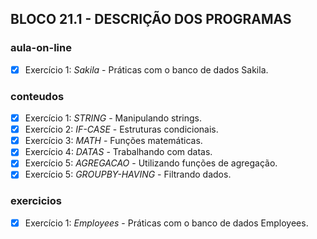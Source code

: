 ## BLOCO 21.1 - DESCRIÇÃO DOS PROGRAMAS

### aula-on-line
- [x] Exercício 1: _Sakila_ - Práticas com o banco de dados Sakila.

### conteudos
- [x] Exercício 1: _STRING_ - Manipulando strings.
- [x] Exercício 2: _IF-CASE_ - Estruturas condicionais.
- [x] Exercício 3: _MATH_ - Funções matemáticas.
- [x] Exercício 4: _DATAS_ - Trabalhando com datas.
- [x] Exercício 5: _AGREGACAO_ - Utilizando funções de agregação.
- [x] Exercício 5: _GROUPBY-HAVING_ - Filtrando dados.

### exercicios
- [x] Exercício 1: _Employees_ - Práticas com o banco de dados Employees.
